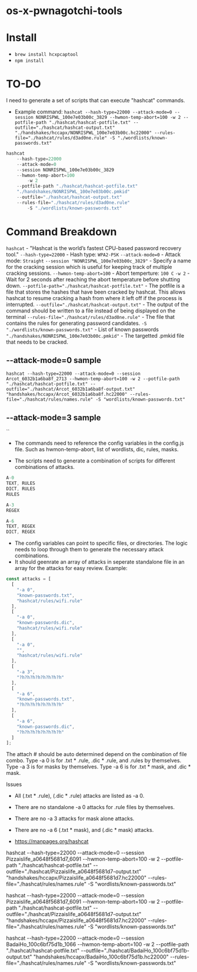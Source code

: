 # os-x-pwnagotchi-tools
# Install
* `brew install hcxpcaptool`
* `npm install`

# TO-DO
I need to generate a set of scripts that can execute "hashcat" commands.
- Example command: `hashcat --hash-type=22000 --attack-mode=0 --session NONRISPWL_100e7e03b00c_3829 --hwmon-temp-abort=100 -w 2 --potfile-path "./hashcat/hashcat-potfile.txt" --outfile="./hashcat/hashcat-output.txt" "./handshakes/hccapx/NONRISPWL_100e7e03b00c.hc22000" --rules-file="./hashcat/rules/d3ad0ne.rule" -S "./wordlists/known-passwords.txt"`

```javascript
hashcat
	--hash-type=22000
	--attack-mode=0
	--session NONRISPWL_100e7e03b00c_3829
	--hwmon-temp-abort=100
		-w 2
	--potfile-path "./hashcat/hashcat-potfile.txt"
	"./handshakes/NONRISPWL_100e7e03b00c.pmkid"
	--outfile="./hashcat/hashcat-output.txt"
	--rules-file="./hashcat/rules/d3ad0ne.rule"
		-S "./wordlists/known-passwords.txt"
```

# Command Breakdown
`hashcat` - "Hashcat is the world’s fastest CPU-based password recovery tool."
`--hash-type=22000` - Hash type: `WPA2-PSK`
`--attack-mode=0` - Attack mode: `Straight`
`--session "NONRISPWL_100e7e03b00c_3829"` - Specify a name for the cracking session which is useful for keeping track of multiple cracking sessions.
`--hwmon-temp-abort=100` - Abort temperture: `100 C`
	`-w 2` - Wait for 2 seconds after reaching the abort temperature before shutting down.
`--potfile-path="./hashcat/hashcat-potfile.txt"` - The potfile is a file that stores the hashes that have been cracked by hashcat. This allows hashcat to resume cracking a hash from where it left off if the process is interrupted.
`--outfile="./hashcat/hashcat-output.txt"` - The output of the command should be written to a file instead of being displayed on the terminal
`--rules-file="./hashcat/rules/d3ad0ne.rule"` - The file that contains the rules for generating password candidates.
	`-S "./wordlists/known-passwords.txt"` - List of known passwords
`"./handshakes/NONRISPWL_100e7e03b00c.pmkid"` - The targetted .pmkid file that needs to be cracked.

## --attack-mode=0 sample
`hashcat --hash-type=22000 --attack-mode=0 --session Arcot_6032b1a6ba8f_2713 --hwmon-temp-abort=100 -w 2 --potfile-path "./hashcat/hashcat-potfile.txt" --outfile="./hashcat/Arcot_6032b1a6ba8f-output.txt" "handshakes/hccapx/Arcot_6032b1a6ba8f.hc22000" --rules-file="./hashcat/rules/names.rule" -S "wordlists/known-passwords.txt"`

## --attack-mode=3 sample
``

- The commands need to reference the config variables in the config.js file. Such as hwmon-temp-abort, list of wordlists, dic, rules, masks.

- The scripts need to generate a combination of scripts for different combinations of attacks.
```javascript
A-0
TEXT, RULES
DICT, RULES
RULES

A-3
REGEX

A-6
TEXT, REGEX
DICT, REGEX
```

- The config variables can point to specific files, or directories. The logic needs to loop through them to generate the necessary attack combinations.
- It should geenrate an array of attacks in seperate standalone file in an array for the attacks for easy review. Example:
```javascript
const attacks = [
  [
	"-a 0",
	"known-passwords.txt",
	"hashcat/rules/wifi.rule"
  ],
  [
	"-a 0",
	"known-passwords.dic",
	"hashcat/rules/wifi.rule"
  ],
  [
	"-a 0",
	"",
	"hashcat/rules/wifi.rule"
  ],
  [
	"-a 3",
	"?h?h?h?h?h?h?h?h"
  ],
  [
	"-a 6",
	"known-passwords.txt",
	"?h?h?h?h?h?h?h?h"
  ],
  [
	"-a 6",
	"known-passwords.dic",
	"?h?h?h?h?h?h?h?h"
  ]
];
```

The attach # should be auto determined depend on the combination of file combo. 
Type -a 0 is for .txt * .rule, .dic *  .rule, and .rules by themselves.
Type -a 3 is for masks by themselves.
Type -a 6 is for .txt * mask, and .dic * mask.

Issues
- All (.txt * .rule), (.dic * .rule) attacks are listed as -a 0.
- There are no standalone -a 0 attacks for .rule files by themselves.
- There are no -a 3 attacks for mask alone attacks.
- There are no -a 6 (.txt * mask), and (.dic * mask) attacks.


- https://manpages.org/hashcat


hashcat --hash-type=22000 --attack-mode=0 --session Pizzaislife_a0648f5681d7_6091 --hwmon-temp-abort=100 -w 2 --potfile-path "./hashcat/hashcat-potfile.txt" --outfile="./hashcat/Pizzaislife_a0648f5681d7-output.txt" "handshakes/hccapx/Pizzaislife_a0648f5681d7.hc22000" --rules-file="./hashcat/rules/names.rule" -S "wordlists/known-passwords.txt"

hashcat --hash-type=22000 --attack-mode=0 --session Pizzaislife_a0648f5681d7_6091 --hwmon-temp-abort=100 -w 2 --potfile-path "./hashcat/hashcat-potfile.txt" --outfile="./hashcat/Pizzaislife_a0648f5681d7-output.txt" "handshakes/hccapx/Pizzaislife_a0648f5681d7.hc22000" --rules-file="./hashcat/rules/names.rule" -S "wordlists/known-passwords.txt"

hashcat --hash-type=22000 --attack-mode=0 --session BadaiHo_100c6bf75d1b_1066 --hwmon-temp-abort=100 -w 2 --potfile-path "./hashcat/hashcat-potfile.txt" --outfile="./hashcat/BadaiHo_100c6bf75d1b-output.txt" "handshakes/hccapx/BadaiHo_100c6bf75d1b.hc22000" --rules-file="./hashcat/rules/names.rule" -S "wordlists/known-passwords.txt"